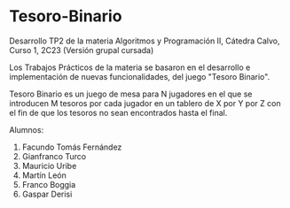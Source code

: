 # Tesoro-Binario
Desarrollo TP2 de la materia Algoritmos y Programación II, Cátedra Calvo, Curso 1, 2C23 (Versión grupal cursada)

Los Trabajos Prácticos de la materia se basaron en el desarrollo e implementación de nuevas funcionalidades, del juego "Tesoro Binario".

Tesoro Binario es un juego de mesa para N jugadores en el que se introducen M tesoros por cada jugador en un tablero de X por Y por Z con el fin de que los tesoros no sean encontrados hasta el final.

Alumnos: 
1) Facundo Tomás Fernández
2) Gianfranco Turco
3) Mauricio Uribe
4) Martín León
5) Franco Boggia
6) Gaspar Derisi
